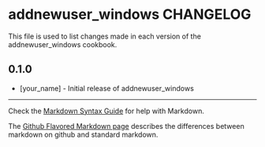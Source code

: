 addnewuser_windows CHANGELOG
====================

This file is used to list changes made in each version of the addnewuser_windows cookbook.

0.1.0
-----
- [your_name] - Initial release of addnewuser_windows

- - -
Check the [Markdown Syntax Guide](http://daringfireball.net/projects/markdown/syntax) for help with Markdown.

The [Github Flavored Markdown page](http://github.github.com/github-flavored-markdown/) describes the differences between markdown on github and standard markdown.
